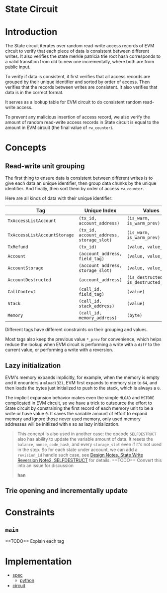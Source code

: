 # State Circuit

<!-- toc -->

# Introduction

The State circuit iterates over random read-write access records of EVM circuit to verify that each piece of data is consistent between different writes. It also verifies the state merkle patricia trie root hash corresponds to a valid transition from old to new one incrementally, where both are from public input.

To verify if data is consistent, it first verifies that all access records are grouped by their unique identifier and sorted by order of access. Then verifies that the records between writes are consistent. It also verifies that data is in the correct format.

It serves as a lookup table for EVM circuit to do consistent random read-write access.

To prevent any malicious insertion of access record, we also verify the amount of random read-write access records in State circuit is equal to the amount in EVM circuit (the final value of `rw_counter`).

# Concepts

## Read-write unit grouping

The first thing to ensure data is consistent between different writes is to give each data an unique identifier, then group data chunks by the unique identifier. And finally, then sort them by order of access `rw_counter`. 

Here are all kinds of data with their unique identifier:


| Tag                       | Unique Index                             | Values                                |
| ------------------------- | ---------------------------------------- | ------------------------------------- |
| `TxAccessListAccount`     | `(tx_id, account_address)`               | `(is_warm, is_warm_prev)`             |
| `TxAccessListAccountStorage` | `(tx_id, account_address, storage_slot)` | `(is_warm, is_warm_prev)`             |
| `TxRefund`                | `(tx_id)`                                | `(value, value_prev)`                 |
| `Account`                 | `(account_address, field_tag)`           | `(value, value_prev)`                 |
| `AccountStorage`          | `(account_address, storage_slot)`        | `(value, value_prev)`                 |
| `AccountDestructed`       | `(account_address)`                      | `(is_destructed, is_destructed_prev)` |
| `CallContext`             | `(call_id, field_tag)`                   | `(value)`                             |
| `Stack`                   | `(call_id, stack_address)`               | `(value)`                             |
| `Memory`                  | `(call_id, memory_address)`              | `(byte)`                              |

Different tags have different constraints on their grouping and values.

Most tags also keep the previous value `*_prev` for convenience, which helps reduce the lookup when EVM circuit is performing a write with a `diff` to the current value, or performing a write with a reversion.

## Lazy initialization

EVM's memory expands implicitly, for example, when the memory is empty and it enounters a `mload(32)`, EVM first expands to memory size to `64`, and then loads the bytes just initialized to push to the stack, which is always a `0`.

The implicit expansion behavior makes even the simple `MLOAD` and `MSTORE` complicated in EVM circuit, so we have a trick to outsource the effort to State circuit by constraining the first record of each memory unit to be a write or have value `0`. It saves the variable amount of effort to expand memory and ignore those never used memory, only used memory addresses will be initlized with `0` so as lazy initialization.

> This concept is also used in another case: the opcode `SELFDESTRUCT` also has ability to update the variable amount of data. It resets the `balance`, `nonce`, `code_hash`, and every `storage_slot` even if it's not used in the step. So for each state under account, we can add a `revision_id` handle such case, see [Design Notes, State Write Reversion Note2, SELFDESTRUCT](./state-write-reversion2.md#selfdestruct) for details.
> ==TODO== Convert this into an issue for discussion
>
> **han**

## Trie opening and incrementally update

# Constraints

## `main`

==TODO== Explain each tag

<!-- 
##### `tx_access_list_account` 
##### `tx_access_list_storage_slot`
##### `tx_refund`
##### `account_nonce`
##### `account_balance`
##### `account_code_hash`
##### `account_storage`
##### `call_state`
##### `stack`
##### `memory`
 -->

# Implementation

- [spec](https://github.com/appliedzkp/zkevm-specs/blob/master/specs/state-proof.md)
    - [python](https://github.com/appliedzkp/zkevm-specs/blob/master/src/zkevm_specs/state.py)
- [circuit](https://github.com/appliedzkp/zkevm-circuits/blob/main/zkevm-circuits/src/state_circuit.rs)
